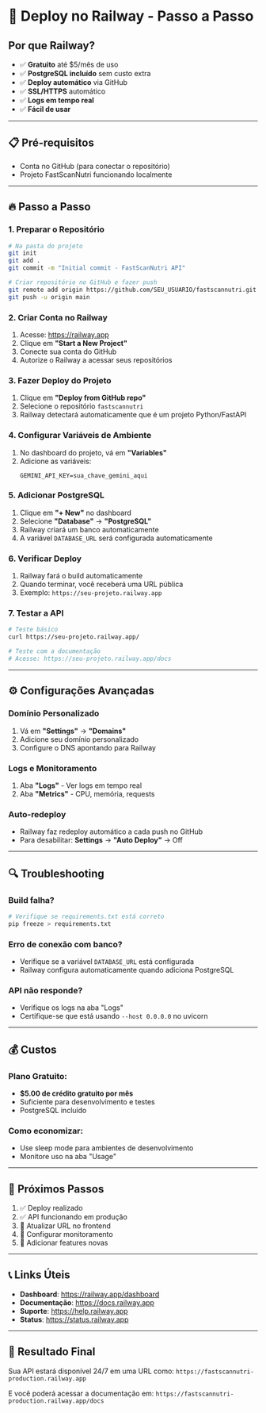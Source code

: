 # 🚀 Deploy no Railway - Passo a Passo

## Por que Railway?
- ✅ **Gratuito** até $5/mês de uso
- ✅ **PostgreSQL incluído** sem custo extra
- ✅ **Deploy automático** via GitHub
- ✅ **SSL/HTTPS** automático
- ✅ **Logs em tempo real**
- ✅ **Fácil de usar**

---

## 📋 Pré-requisitos
- Conta no GitHub (para conectar o repositório)
- Projeto FastScanNutri funcionando localmente

---

## 🔥 Passo a Passo

### 1. **Preparar o Repositório**
```bash
# Na pasta do projeto
git init
git add .
git commit -m "Initial commit - FastScanNutri API"

# Criar repositório no GitHub e fazer push
git remote add origin https://github.com/SEU_USUARIO/fastscannutri.git
git push -u origin main
```

### 2. **Criar Conta no Railway**
1. Acesse: https://railway.app
2. Clique em **"Start a New Project"**
3. Conecte sua conta do GitHub
4. Autorize o Railway a acessar seus repositórios

### 3. **Fazer Deploy do Projeto**
1. Clique em **"Deploy from GitHub repo"**
2. Selecione o repositório `fastscannutri`
3. Railway detectará automaticamente que é um projeto Python/FastAPI

### 4. **Configurar Variáveis de Ambiente**
1. No dashboard do projeto, vá em **"Variables"**
2. Adicione as variáveis:
   ```
   GEMINI_API_KEY=sua_chave_gemini_aqui
   ```

### 5. **Adicionar PostgreSQL**
1. Clique em **"+ New"** no dashboard
2. Selecione **"Database"** → **"PostgreSQL"**
3. Railway criará um banco automaticamente
4. A variável `DATABASE_URL` será configurada automaticamente

### 6. **Verificar Deploy**
1. Railway fará o build automaticamente
2. Quando terminar, você receberá uma URL pública
3. Exemplo: `https://seu-projeto.railway.app`

### 7. **Testar a API**
```bash
# Teste básico
curl https://seu-projeto.railway.app/

# Teste com a documentação
# Acesse: https://seu-projeto.railway.app/docs
```

---

## ⚙️ **Configurações Avançadas**

### Domínio Personalizado
1. Vá em **"Settings"** → **"Domains"**
2. Adicione seu domínio personalizado
3. Configure o DNS apontando para Railway

### Logs e Monitoramento
1. Aba **"Logs"** - Ver logs em tempo real
2. Aba **"Metrics"** - CPU, memória, requests

### Auto-redeploy
- Railway faz redeploy automático a cada push no GitHub
- Para desabilitar: **Settings** → **"Auto Deploy"** → Off

---

## 🔍 **Troubleshooting**

### Build falha?
```bash
# Verifique se requirements.txt está correto
pip freeze > requirements.txt
```

### Erro de conexão com banco?
- Verifique se a variável `DATABASE_URL` está configurada
- Railway configura automaticamente quando adiciona PostgreSQL

### API não responde?
- Verifique os logs na aba "Logs"
- Certifique-se que está usando `--host 0.0.0.0` no uvicorn

---

## 💰 **Custos**

### Plano Gratuito:
- **$5.00 de crédito gratuito por mês**
- Suficiente para desenvolvimento e testes
- PostgreSQL incluído

### Como economizar:
- Use sleep mode para ambientes de desenvolvimento
- Monitore uso na aba "Usage"

---

## 🎯 **Próximos Passos**

1. ✅ Deploy realizado
2. ✅ API funcionando em produção
3. 📱 Atualizar URL no frontend
4. 🔧 Configurar monitoramento
5. 🚀 Adicionar features novas

---

## 📞 **Links Úteis**

- **Dashboard**: https://railway.app/dashboard
- **Documentação**: https://docs.railway.app
- **Suporte**: https://help.railway.app
- **Status**: https://status.railway.app

---

## 🎉 **Resultado Final**

Sua API estará disponível 24/7 em uma URL como:
`https://fastscannutri-production.railway.app`

E você poderá acessar a documentação em:
`https://fastscannutri-production.railway.app/docs`
